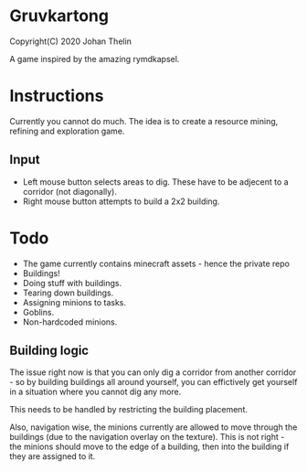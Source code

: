 # Gruvkartong

Copyright(C) 2020 Johan Thelin

A game inspired by the amazing rymdkapsel.

# Instructions

Currently you cannot do much. The idea is to create a resource mining, refining and exploration game.

## Input

- Left mouse button selects areas to dig. These have to be adjecent to a corridor (not diagonally).
- Right mouse button attempts to build a 2x2 building.


# Todo

- The game currently contains minecraft assets - hence the private repo
- Buildings!
- Doing stuff with buildings.
- Tearing down buildings.
- Assigning minions to tasks.
- Goblins.
- Non-hardcoded minions.

## Building logic

The issue right now is that you can only dig a corridor from another corridor - so by building buildings all around yourself, you can effictively get yourself in a situation where you cannot dig any more.

This needs to be handled by restricting the building placement.

Also, navigation wise, the minions currently are allowed to move through the buildings (due to the navigation overlay on the texture). This is not right - the minions should move to the edge of a building, then into the building if they are assigned to it.
